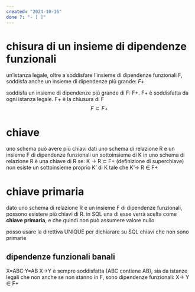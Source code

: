 ```yaml
---
created: "2024-10-16"
done ?: "- [ ]"
---
```

# chisura di un insieme di dipendenze funzionali
un’istanza legale, oltre a soddisfare l’insieme di dipendenze funzionali F, soddisfa anche un insieme di dipendenze più grande: $F+$

soddisfa un insieme di dipendenze più grande di F: F+. F+ è soddisfatta da ogni istanza legale. F+ è la chiusura di F
$$F \subset F+$$

# chiave
uno schema può avere più chiavi
dati uno schema di relazione R e un insieme F di dipendenze funzionali
un sottoinsieme di K in uno schema di relazione R è una chiave di R se:
K → R $\subset$ F+ (definizione di superchiave)
non esiste un sottoinsieme proprio K’ di K tale che K’→ R $\in$ F+

# chiave primaria
dato uno schema di relazione R e un insieme F di dipendenze funzionali, possono esistere più chiavi di R.
in SQL una di esse verrà scelta come **chiave primaria**, e che quindi non può assumere valore nullo

posso usare la direttiva UNIQUE per dichiarare su SQL chiavi che non sono primarie

## dipendenze funzionali banali
X=ABC
Y=AB
X→Y è sempre soddisfatta (ABC contiene AB), sia da istanze legali che non
anche se non stanno in F, sono dipendenze funzionali:
X→ Y $\in$ F+
